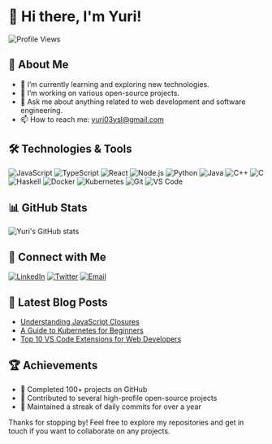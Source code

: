 # 👋 Hi there, I'm Yuri!

![Profile Views](https://komarev.com/ghpvc/?username=yuri-sl&color=brightgreen)

## 🚀 About Me

- 🌱 I’m currently learning and exploring new technologies.
- 🔭 I’m working on various open-source projects.
- 💬 Ask me about anything related to web development and software engineering.
- 📫 How to reach me: [yuri03ysl@gmail.com](mailto:yuri03ysl@gmail.com)

## 🛠️ Technologies & Tools

![JavaScript](https://img.shields.io/badge/-JavaScript-black?style=flat-square&logo=javascript)
![TypeScript](https://img.shields.io/badge/-TypeScript-black?style=flat-square&logo=typescript)
![React](https://img.shields.io/badge/-React-black?style=flat-square&logo=react)
![Node.js](https://img.shields.io/badge/-Node.js-black?style=flat-square&logo=node.js)
![Python](https://img.shields.io/badge/-Python-black?style=flat-square&logo=python)
![Java](https://img.shields.io/badge/-Java-black?style=flat-square&logo=java)
![C++](https://img.shields.io/badge/-C++-black?style=flat-square&logo=c%2B%2B)
![C](https://img.shields.io/badge/-C-black?style=flat-square&logo=c)
![Haskell](https://img.shields.io/badge/-Haskell-black?style=flat-square&logo=haskell)
![Docker](https://img.shields.io/badge/-Docker-black?style=flat-square&logo=docker)
![Kubernetes](https://img.shields.io/badge/-Kubernetes-black?style=flat-square&logo=kubernetes)
![Git](https://img.shields.io/badge/-Git-black?style=flat-square&logo=git)
![VS Code](https://img.shields.io/badge/-VSCode-black?style=flat-square&logo=visual-studio-code)

## 📊 GitHub Stats

![Yuri's GitHub stats](https://github-readme-stats.vercel.app/api?username=yuri-sl&show_icons=true&theme=radical)

## 🔗 Connect with Me

[![LinkedIn](https://img.shields.io/badge/-LinkedIn-black?style=flat-square&logo=linkedin)](https://www.linkedin.com/in/yuri-sl/)
[![Twitter](https://img.shields.io/badge/-Twitter-black?style=flat-square&logo=twitter)](https://twitter.com/yuri-sl)
[![Email](https://img.shields.io/badge/-Email-black?style=flat-square&logo=gmail)](mailto:yuri@example.com)

## 📝 Latest Blog Posts

<!-- BLOG-POST-LIST:START -->
- [Understanding JavaScript Closures](https://yuri-sl.dev/posts/javascript-closures)
- [A Guide to Kubernetes for Beginners](https://yuri-sl.dev/posts/kubernetes-guide)
- [Top 10 VS Code Extensions for Web Developers](https://yuri-sl.dev/posts/vscode-extensions)
<!-- BLOG-POST-LIST:END -->

## 🏆 Achievements

- 🎉 Completed 100+ projects on GitHub
- 🚀 Contributed to several high-profile open-source projects
- 🌟 Maintained a streak of daily commits for over a year

Thanks for stopping by! Feel free to explore my repositories and get in touch if you want to collaborate on any projects.
